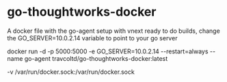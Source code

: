 # go-thoughtworks-docker

A docker file with the go-agent setup with vnext ready to do builds, change the GO_SERVER=10.0.2.14 variable to point to your go server

docker run -d -p 5000:5000 -e GO_SERVER=10.0.2.14 --restart=always --name go-agent travcoltd/go-thoughtworks-docker:latest


-v /var/run/docker.sock:/var/run/docker.sock

